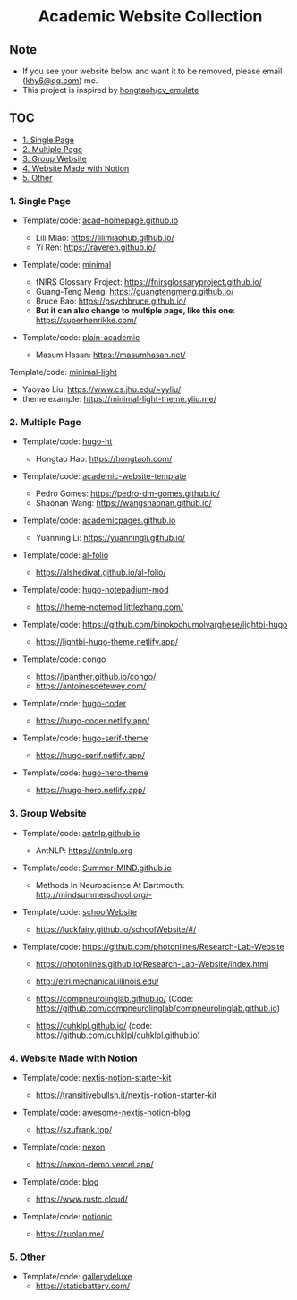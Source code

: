 <h1 align="center">Academic Website Collection</h1>

## Note

- If you see your website below and want it to be removed, please email (khy6@qq.com) me. 
- This project is inspired by [hongtaoh](https://github.com/hongtaoh)/[cv_emulate](https://github.com/hongtaoh/cv_emulate)



## TOC

- [1. Single Page](#1-single-page)
- [2. Multiple Page](#2-multiple-page)
- [3. Group Website](#3-group-website)
- [4. Website Made with Notion](#4-website-made-with-notion)
- [5. Other](#5-other)




### 1. Single Page

- Template/code: [acad-homepage.github.io](https://github.com/RayeRen/acad-homepage.github.io)
  - Lili Miao: https://lilimiaohub.github.io/
  - Yi Ren: https://rayeren.github.io/



- Template/code: [minimal](https://github.com/orderedlist/minimal)
  - fNIRS Glossary Project: https://fnirsglossaryproject.github.io/
  - Guang-Teng Meng: https://guangtengmeng.github.io/
  - Bruce Bao: https://psychbruce.github.io/
  - **But it can also change to multiple page, like this one**: https://superhenrikke.com/



- Template/code: [plain-academic](https://github.com/mavroudisv/plain-academic)
  - Masum Hasan: https://masumhasan.net/



Template/code: [minimal-light](https://github.com/yaoyao-liu/minimal-light)

- Yaoyao Liu: https://www.cs.jhu.edu/~yyliu/
- theme example: https://minimal-light-theme.yliu.me/




### 2. Multiple Page

- Template/code: [hugo-ht](https://github.com/hongtaoh/hugo-ht)
  - Hongtao Hao: https://hongtaoh.com/



- Template/code: [academic-website-template](https://github.com/sbryngelson/academic-website-template)
  - Pedro Gomes: https://pedro-dm-gomes.github.io/
  - Shaonan Wang: https://wangshaonan.github.io/



- Template/code: [academicpages.github.io](https://github.com/academicpages/academicpages.github.io)
  - Yuanning Li: https://yuanningli.github.io/



- Template/code: [al-folio](https://github.com/alshedivat/al-folio)
  - https://alshedivat.github.io/al-folio/



- Template/code: [hugo-notepadium-mod](https://github.com/qdzhang/hugo-notepadium-mod)
  - https://theme-notemod.littlezhang.com/



- Template/code: https://github.com/binokochumolvarghese/lightbi-hugo
  	- https://lightbi-hugo-theme.netlify.app/



- Template/code: [congo](https://github.com/jpanther/congo)
  - https://jpanther.github.io/congo/
  - https://antoinesoetewey.com/



- Template/code: [hugo-coder](https://github.com/luizdepra/hugo-coder)
  - https://hugo-coder.netlify.app/



- Template/code: [hugo-serif-theme](https://github.com/zerostaticthemes/hugo-serif-theme)
  - https://hugo-serif.netlify.app/



- Template/code: [hugo-hero-theme](https://github.com/zerostaticthemes/hugo-hero-theme)
  - https://hugo-hero.netlify.app/



### 3. Group Website

- Template/code: [antnlp.github.io](https://github.com/AntNLP/antnlp.github.io)
  - AntNLP: https://antnlp.org

  
  
- Template/code: [Summer-MIND.github.io](https://github.com/Summer-MIND/Summer-MIND.github.io)
  - Methods In Neuroscience At Dartmouth: http://mindsummerschool.org/- 



- Template/code: [schoolWebsite](https://github.com/LuckFairy/schoolWebsite)
  - https://luckfairy.github.io/schoolWebsite/#/



- Template/code: https://github.com/photonlines/Research-Lab-Website

  - https://photonlines.github.io/Research-Lab-Website/index.html
  - http://etrl.mechanical.illinois.edu/
  - https://compneurolinglab.github.io/ (Code: https://github.com/compneurolinglab/compneurolinglab.github.io)

  - https://cuhklpl.github.io/ (code: https://github.com/cuhklpl/cuhklpl.github.io)



### 4. Website Made with Notion

- Template/code: [nextjs-notion-starter-kit](https://github.com/transitive-bullshit/nextjs-notion-starter-kit)
    - https://transitivebullsh.it/nextjs-notion-starter-kit



- Template/code: [awesome-nextjs-notion-blog](https://github.com/frankcbliu/awesome-nextjs-notion-blog) 
  - https://szufrank.top/



- Template/code: [nexon](https://github.com/fky2015/nexon)
  - https://nexon-demo.vercel.app/



- Template/code:  [blog](https://github.com/ycjcl868/blog)
  - https://www.rustc.cloud/



- Template/code:  [notionic](https://github.com/izuolan/notionic)
  - https://zuolan.me/



### 5. Other

- Template/code: [gallerydeluxe](https://github.com/bep/gallerydeluxe)
  - https://staticbattery.com/
